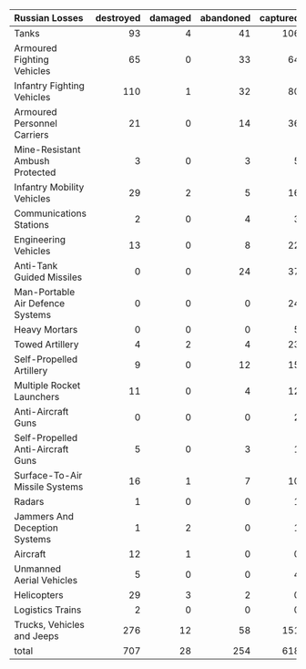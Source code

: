 | Russian Losses                    |   destroyed |   damaged |   abandoned |   captured |   total |
|:----------------------------------|------------:|----------:|------------:|-----------:|--------:|
| Tanks                             |          93 |         4 |          41 |        106 |     244 |
| Armoured Fighting Vehicles        |          65 |         0 |          33 |         64 |     162 |
| Infantry Fighting Vehicles        |         110 |         1 |          32 |         80 |     223 |
| Armoured Personnel Carriers       |          21 |         0 |          14 |         36 |      71 |
| Mine-Resistant Ambush Protected   |           3 |         0 |           3 |          5 |      11 |
| Infantry Mobility Vehicles        |          29 |         2 |           5 |         16 |      52 |
| Communications Stations           |           2 |         0 |           4 |          3 |       9 |
| Engineering Vehicles              |          13 |         0 |           8 |         22 |      43 |
| Anti-Tank Guided Missiles         |           0 |         0 |          24 |         37 |      61 |
| Man-Portable Air Defence Systems  |           0 |         0 |           0 |         24 |      24 |
| Heavy Mortars                     |           0 |         0 |           0 |          5 |       5 |
| Towed Artillery                   |           4 |         2 |           4 |         23 |      33 |
| Self-Propelled Artillery          |           9 |         0 |          12 |         15 |      36 |
| Multiple Rocket Launchers         |          11 |         0 |           4 |         12 |      27 |
| Anti-Aircraft Guns                |           0 |         0 |           0 |          2 |       2 |
| Self-Propelled Anti-Aircraft Guns |           5 |         0 |           3 |          1 |       9 |
| Surface-To-Air Missile Systems    |          16 |         1 |           7 |         10 |      34 |
| Radars                            |           1 |         0 |           0 |          1 |       2 |
| Jammers And Deception Systems     |           1 |         2 |           0 |          1 |       4 |
| Aircraft                          |          12 |         1 |           0 |          0 |      13 |
| Unmanned Aerial Vehicles          |           5 |         0 |           0 |          4 |       9 |
| Helicopters                       |          29 |         3 |           2 |          0 |      34 |
| Logistics Trains                  |           2 |         0 |           0 |          0 |       2 |
| Trucks, Vehicles and Jeeps        |         276 |        12 |          58 |        151 |     497 |
| total                             |         707 |        28 |         254 |        618 |    1607 |